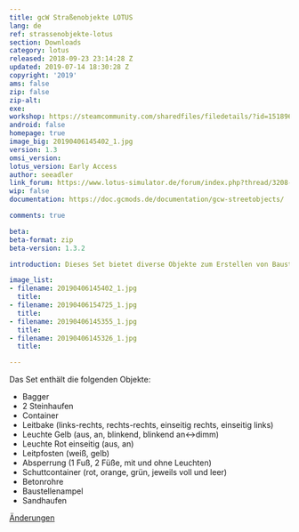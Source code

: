 ```yaml
---
title: gcW Straßenobjekte LOTUS
lang: de
ref: strassenobjekte-lotus
section: Downloads
category: lotus
released: 2018-09-23 23:14:28 Z
updated: 2019-07-14 18:30:28 Z
copyright: '2019'
ams: false
zip: false
zip-alt: 
exe: 
workshop: https://steamcommunity.com/sharedfiles/filedetails/?id=1518967033
android: false
homepage: true
image_big: 20190406145402_1.jpg
version: 1.3
omsi_version: 
lotus_version: Early Access
author: seeadler
link_forum: https://www.lotus-simulator.de/forum/index.php?thread/3208-gcw-stra%C3%9Fenobjekte/
wip: false
documentation: https://doc.gcmods.de/documentation/gcw-streetobjects/

comments: true

beta:
beta-format: zip
beta-version: 1.3.2

introduction: Dieses Set bietet diverse Objekte zum Erstellen von Baustellen in LOTUS.

image_list:
- filename: 20190406145402_1.jpg
  title:
- filename: 20190406154725_1.jpg
  title:
- filename: 20190406145355_1.jpg
  title:
- filename: 20190406145326_1.jpg
  title:

---
```


Das Set enthält die folgenden Objekte:

- Bagger
- 2 Steinhaufen
- Container
- Leitbake (links-rechts, rechts-rechts, einseitig rechts, einseitig links)
- Leuchte Gelb (aus, an, blinkend, blinkend an<->dimm)
- Leuchte Rot einseitig (aus, an)
- Leitpfosten (weiß, gelb)
- Absperrung (1 Fuß, 2 Füße, mit und ohne Leuchten)
- Schuttcontainer (rot, orange, grün, jeweils voll und leer)
- Betonrohre
- Baustellenampel
- Sandhaufen

<div class="bg-secondary text-white p-3 mb-2" markdown="block">

[Änderungen](https://doc.gcmods.de/documentation/gcw-streetobjects/#anderungen)

</div>
